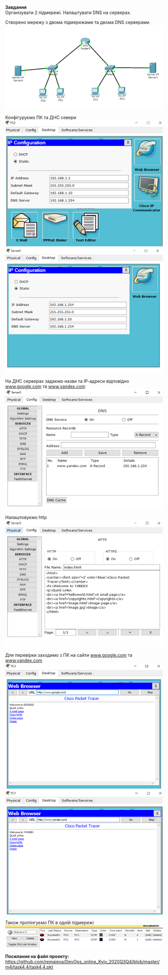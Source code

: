 <b>Завдання</b> <br/>
Організувати 2 підмережі. Налаштувати DNS на серверах. <br />

Створено мережу з двома підмережами та двома DNS серверами <br />
![alt text](/m4/task4.4/net.PNG) <br />

Конфігуруємо ПК та ДНС севери <br />
![alt text](/m4/task4.4/pc.PNG) <br />
![alt text](/m4/task4.4/dns.PNG) <br />

На ДНС серверах задаємо назви та ІР-адреси відповідно www.google.com та www.yandex.com <br />
![alt text](/m4/task4.4/site.PNG) <br />

Налаштовуємо http <br />
![alt text](/m4/task4.4/http.PNG) <br />

Для перевірки заходимо з ПК на сайти www.google.com та www.yandex.com <br />
![alt text](/m4/task4.4/google.PNG) <br />
![alt text](/m4/task4.4/yandex.PNG) <br />

Також пропінгуємо ПК в одній підмережі
![alt text](/m4/task4.4/ping.PNG) <br />

<b>Посилання на файл проекту:</b> <br />
https://github.com/remaieva/DevOps_online_Kyiv_2020Q3Q4/blob/master/m4/task4.4/task4.4.pkt <br />

